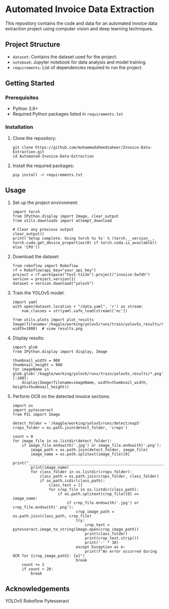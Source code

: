 # Automated Invoice Data Extraction

This repository contains the code and data for an automated invoice data extraction project using computer vision and deep learning techniques.

## Project Structure
- `dataset`: Contains the dataset used for the project.
- `notebook`: Jupyter notebook for data analysis and model training.
- `requirements`: List of dependencies required to run the project.

## Getting Started

### Prerequisites
- Python 3.8+
- Required Python packages listed in `requirements.txt`

### Installation

1. Clone the repository:
   ```
   git clone https://github.com/muhammadahmedzaheer/Invoice-Data-Extraction.git
   cd Automated-Invoice-Data-Extraction

2. Install the required packages:
   ```
   pip install -r requirements.txt

## Usage

1. Set up the project environment:
   ```
   import torch
   from IPython.display import Image, clear_output
   from utils.downloads import attempt_download

   # Clear any previous output
   clear_output()
   print('Setup complete. Using torch %s %s' % (torch.__version__, torch.cuda.get_device_properties(0) if torch.cuda.is_available() else 'CPU'))

2. Download the dataset:
   ```
   from roboflow import Roboflow
   rf = Roboflow(api_key="your_api_key")
   project = rf.workspace("test-t1s3e").project("invoice-5wfdh")
   version = project.version(1)
   dataset = version.download("yolov5")

3. Train the YOLOv5 model:
   ```
   import yaml
   with open(dataset.location + "/data.yaml", 'r') as stream:
       num_classes = str(yaml.safe_load(stream)['nc'])

   from utils.plots import plot_results
   Image(filename='/kaggle/working/yolov5/runs/train/yolov5s_results/results.png', width=1000)  # view results.png

4. Display results:
   ```
   import glob
   from IPython.display import display, Image

   thumbnail_width = 900
   thumbnail_height = 900
   for imageName in glob.glob('/kaggle/working/yolov5/runs/train/yolov5s_results/*.png')[:100]:
       display(Image(filename=imageName, width=thumbnail_width, height=thumbnail_height))

5. Perform OCR on the detected invoice sections:
   ```
   import os
   import pytesseract
   from PIL import Image

   detect_folder = '/kaggle/working/yolov5/runs/detect/exp5'
   crops_folder = os.path.join(detect_folder, 'crops')

   count = 0
   for image_file in os.listdir(detect_folder):
       if image_file.endswith('.jpg') or image_file.endswith('.png'):
           image_path = os.path.join(detect_folder, image_file)
           image_name = os.path.splitext(image_file)[0]
           print("_____________________________________________________________")
           print(image_name)
           for class_folder in os.listdir(crops_folder):
               class_path = os.path.join(crops_folder, class_folder)
               if os.path.isdir(class_path):
                   class_text = []
                   for crop_file in os.listdir(class_path):
                       if os.path.splitext(crop_file)[0] == image_name:
                           if crop_file.endswith('.jpg') or crop_file.endswith('.png'):
                               crop_image_path = os.path.join(class_path, crop_file)
                               try:
                                   crop_text = pytesseract.image_to_string(Image.open(crop_image_path))
                                   print(class_folder)
                                   print(crop_text.strip())
                                   print('-' * 30)
                               except Exception as e:
                                   print(f"An error occurred during OCR for {crop_image_path}: {e}")
                               break
       count += 1
       if count > 20:
           break

## Acknowledgements
   YOLOv5
   Roboflow
   Pytesseract
